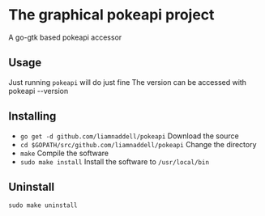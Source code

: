 # The graphical pokeapi project

A go-gtk based pokeapi accessor

## Usage

Just running `pokeapi` will do just fine
The version can be accessed with pokeapi --version

## Installing


* `go get -d github.com/liamnaddell/pokeapi`		Download the source
* `cd $GOPATH/src/github.com/liamnaddell/pokeapi`	Change the directory
* `make` 						Compile the software
* `sudo make install` 					Install the software to `/usr/local/bin`

## Uninstall

`sudo make uninstall`
